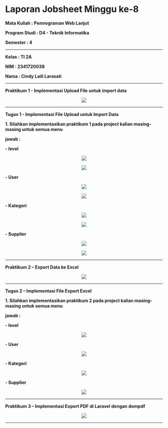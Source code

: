 # Laporan Jobsheet Minggu ke-8
<b>Mata Kuliah : Pemrograman Web Lanjut</b></p>
<b>Program Studi : D4 - Teknik Informatika</b></p>
<b>Semester : 4</b>
<hr>
<b>Kelas : TI 2A</b></p>
<b>NIM : 2341720038</b></p>
<b>Nama : Cindy Laili Larasati</b>
<hr>

<b>Praktikum 1 - Implementasi Upload File untuk import data<b>
<p align="center">
    <img src="Gambar/P1.png"></p>
<hr>

<b>Tugas 1 - Implementasi File Upload untuk Import Data<b>
<p>1. Silahkan implementasikan praktikum 1 pada project kalian masing-masing untuk semua 
menu </p>
<p>jawab :</p>
<p>- level</p>
<p align="center">
    <img src="Gambar/T1.1.png"></p>
<p align="center">
    <img src="Gambar/T1.2.png"></p>

<p>- User</p>
<p align="center">
    <img src="Gambar/T1.3.png"></p>
<p align="center">
    <img src="Gambar/T1.4.png"></p>

<p>- Kategori</p>
<p align="center">
    <img src="Gambar/T1.5.png"></p>
<p align="center">
    <img src="Gambar/T1.6.png"></p>

<p>- Supplier</p>
<p align="center">
    <img src="Gambar/T1.7.png"></p>
<p align="center">
    <img src="Gambar/T1.8.png"></p>
<hr>

<b>Praktikum 2 – Export Data ke Excel <b>
<p align="center">
    <img src="Gambar/P2.png"></p>
<hr>

<b>Tugas 2 – Implementasi File Export Excel<b>
<p>1. Silahkan implementasikan praktikum 2 pada project kalian masing-masing untuk semua 
menu</p>
<p>jawab :</p>
<p>- level</p>
<p align="center">
    <img src="Gambar/T2.1.png"></p>

<p>- User</p>
<p align="center">
    <img src="Gambar/T2.2.png"></p>

<p>- Kategori</p>
<p align="center">
    <img src="Gambar/T2.3.png"></p>

<p>- Supplier</p>
<p align="center">
    <img src="Gambar/T2.4.png"></p>
<hr>

<b>Praktikum 3 – Implementasi Export PDF di Laravel dengan dompdf<b>
<p align="center">
    <img src="Gambar/P3.png"></p>
<hr>